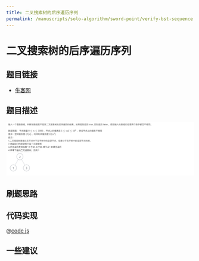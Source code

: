 ```yaml
---
title: 二叉搜索树的后序遍历序列
permalink: /manuscripts/solo-algorithm/sword-point/verify-bst-sequence.html
---
```

# 二叉搜索树的后序遍历序列

## 题目链接

- [牛客网](https://www.nowcoder.com/share/jump/8484115461699855607710)

## 题目描述

![](../images/verifySequenceOfBST.png)

## 刷题思路

## 代码实现

@[code js](@algorithm/sword-point/树/verifySequenceOfBST.js)

## 一些建议
